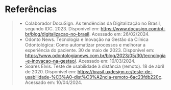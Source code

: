 # Referências

> - Colaborador DocuSign. As tendências da Digitalização no Brasil, segundo IDC. 2023. Disponível em: <https://www.docusign.com/pt-br/blog/digitalizacao-no-brasil>. Acessado em: 26/02/2024.
> - Odonto News. Tecnologia e Inovação na Gestão da Clínica Odontológica: Como automatizar processos e melhorar a experiência do paciente. 30 de maio de 2023. Disponível em: <https://www.odontologianews.com.br/blog/2023/05/30/tecnologia-e-inovacao-na-gestao/>. Acessado em: 10/03/2024.
> - Soares Elvis. Teste de usabilidade à distância (remoto). 18 de abril de 2020. Disponível em: <https://brasil.uxdesign.cc/teste-de-usabilidade-%C3%A0-dist%C3%A2ncia-remoto-6ac23fdb220c>. Acessado em: 10/04/2024.
